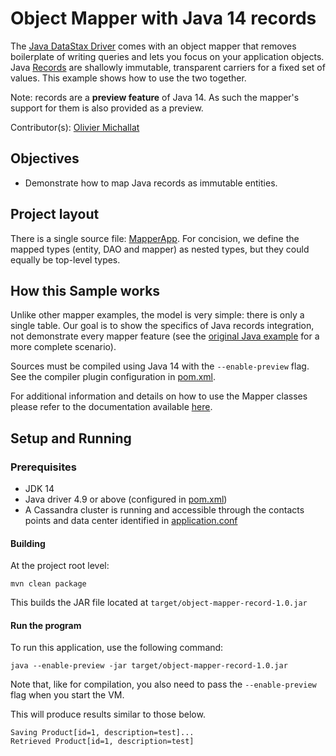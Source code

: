 # Object Mapper with Java 14 records

The [Java DataStax Driver](https://docs.datastax.com/en/developer/java-driver/latest/) comes with an
object mapper that removes boilerplate of writing queries and lets you focus on your application
objects. Java
[Records](https://docs.oracle.com/en/java/javase/14/docs/api/java.base/java/lang/Record.html) are
shallowly immutable, transparent carriers for a fixed set of values. This example shows how to use
the two together.

Note: records are a **preview feature** of Java 14. As such the mapper's support for them is also
provided as a preview.

Contributor(s): [Olivier Michallat](https://github.com/olim7t)

## Objectives

* Demonstrate how to map Java records as immutable entities.

## Project layout

There is a single source file: [MapperApp](src/main/java/com/datastax/examples/MapperApp.java).
For concision, we define the mapped types (entity, DAO and mapper) as nested types, but they could
equally be top-level types.

## How this Sample works

Unlike other mapper examples, the model is very simple: there is only a single table. Our goal is
to show the specifics of Java records integration, not demonstrate every mapper feature (see the
[original Java example](https://github.com/DataStax-Examples/object-mapper-java) for a more complete
scenario).

Sources must be compiled using Java 14 with the `--enable-preview` flag. See the compiler plugin
configuration in [pom.xml](pom.xml).

For additional information and details on how to use the Mapper classes please refer to the
documentation available
[here](https://docs.datastax.com/en/developer/java-driver/latest/manual/mapper/).

## Setup and Running

### Prerequisites

* JDK 14
* Java driver 4.9 or above (configured in [pom.xml](pom.xml))
* A Cassandra cluster is running and accessible through the contacts points and data center
  identified in [application.conf](src/main/resources/application.conf)

#### Building

At the project root level:

```
mvn clean package
```

This builds the JAR file located at `target/object-mapper-record-1.0.jar`

#### Run the program

To run this application, use the following command:

```
java --enable-preview -jar target/object-mapper-record-1.0.jar
```

Note that, like for compilation, you also need to pass the `--enable-preview` flag when you start
the VM.

This will produce results similar to those below.

```
Saving Product[id=1, description=test]...
Retrieved Product[id=1, description=test]
```
